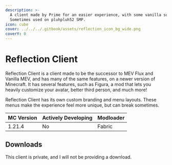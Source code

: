 ```yaml
---
description: >-
  A client made by Prime for an easier experience, with some vanilla support.
  Sometimes used on pluhpluh52 SMP.
icon: cube
cover: ../../../.gitbook/assets/reflection_icon_bg_wide.png
coverY: 0
---
```


# Reflection Client

Reflection Client is a client made to be the successor to MEV Flux and Vanilla MEV, and has many of the same features, on a newer version of Minecraft. It has several features, such as Figura, a mod that lets you heavily customize your avatar, better third person, and much more!



Reflection Client has its own custom branding and menu layouts. These menus make the experience feel more unique, but can break sometimes.



| MC Version | Actively Developing | Modloader |
| ---------- | ------------------- | --------- |
| 1.21.4     | No                  | Fabric    |

## Downloads

This client is private, and I will not be providing a download.
